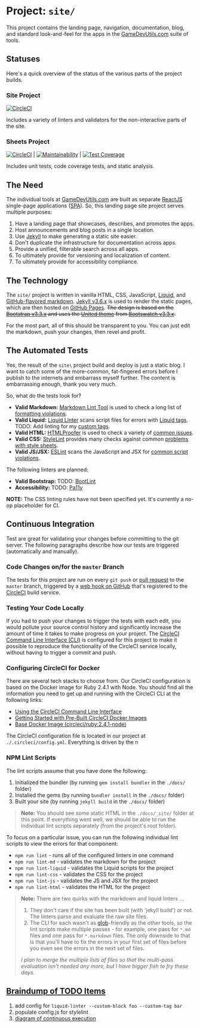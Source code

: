 # Project: `site/`

This project contains the landing page, navigation, documentation, blog, and standard look-and-feel for the apps in the [GameDevUtils.com](http://gamedevutils.com/) suite of tools.

## Statuses

Here's a quick overview of the status of the various parts of the project builds.

### Site Project

[![CircleCI](https://circleci.com/gh/GameDevUtils/site.svg?style=shield)](https://circleci.com/gh/GameDevUtils/site)

Includes a variety of linters and validators for the non-interactive parts of the site. 

### Sheets Project

[![CircleCI](https://circleci.com/gh/GameDevUtils/sheets.svg?style=shield)](https://circleci.com/gh/GameDevUtils/sheets) | [![Maintainability](https://api.codeclimate.com/v1/badges/37211e3dc0c97a803e08/maintainability)](https://codeclimate.com/github/GameDevUtils/sheets/maintainability) | [![Test Coverage](https://api.codeclimate.com/v1/badges/37211e3dc0c97a803e08/test_coverage)](https://codeclimate.com/github/GameDevUtils/sheets/test_coverage)

Includes unit tests, code coverage tests, and static analysis.

## The Need

The individual tools at [GameDevUtils.com](http://gamedevutils.com/) are built as separate [ReactJS](https://reactjs.org/) single-page applications ([SPA](https://reactjs.org/docs/glossary.html)). So, this landing page site project serves multiple purposes:

1. Have a landing page that showcases, describes, and promotes the apps.
1. Host announcements and blog posts in a single location.
1. Use [Jekyll](https://jekyllrb.com/) to make generating a static site easier.
1. Don't duplicate the infrastructure for documentation across apps.
1. Provide a unified, filterable search across all apps.
1. To ultimately provide for versioning and localization of content.
1. To ultimately provide for accessibility compliance.

## The Technology

The `site/` project is written in vanilla HTML, CSS, JavaScript, [Liquid](https://github.com/Shopify/liquid/wiki/liquid-for-designers), and [GitHub-flavored markdown](https://help.github.com/categories/writing-on-github/). [Jekyll v3.6.x](https://jekyllrb.com/) is used to render the static pages, which are then hosted on [GitHub Pages](https://pages.github.com/). ~~The design is based on the [Bootstrap v3.3.x](https://getbootstrap.com/docs/3.3/) and uses the [United theme](https://bootswatch.com/3/united/) from [Bootswatch v3.3.x](https://bootswatch.com/3/).~~

For the most part, all of this should be transparent to you. You can just edit the markdown, push your changes, then revel and profit.

## The Automated Tests

Yes, the result of the `site\` project build and deploy is just a static blog. I want to catch some of the more-common, fat-fingered errors before I publish to the internets and embarrass myself further. The content is embarrassing enough, thank you very much.

So, what do the tests look for?

* **Valid Markdown:** [Markdown Lint Tool](https://github.com/markdownlint/markdownlint#markdown-lint-tool) is used to check a long list of [formatting violations](https://github.com/markdownlint/markdownlint/blob/master/docs/RULES.md#rules).
* **Valid Liquid:** [Liquid Linter](https://github.com/tomheller/liquid-linter) scans script files for errors with [Liquid tags](https://help.shopify.com/themes/liquid/tags). TODO: Add linting for my [custom tags](https://dealerdirect.github.io/liquid-linter-cli/#custom-blocks-and-tags).
* **Valid HTML:** [HTMLProofer](https://github.com/gjtorikian/html-proofer#htmlproofer) is used to check a variety of [common issues](https://github.com/gjtorikian/html-proofer#whats-tested).
* **Valid CSS:** [StyleLint](https://stylelint.io/) provides many checks against common [problems with style sheets](https://stylelint.io/user-guide/rules/).
* **Valid JS/JSX:** [ESLint](https://eslint.org/) scans the JavaScript and JSX for [common script violations](https://eslint.org/docs/rules/).

The following linters are planned:

* **Valid Bootstrap:** TODO: [BootLint](https://github.com/twbs/bootlint)
* **Accessibility:** TODO: [Pa11y](https://github.com/pa11y/pa11y-ci)

**NOTE:** The CSS linting rules have not been specified yet. It's currently a no-op placeholder for CI.

## Continuous Integration

Test are great for validating your changes before committing to the git server. The following paragraphs describe how our tests are triggered (automatically and manually).

### Code Changes on/for the `master` Branch

The tests for this project are run on every `git push` or [pull request](https://help.github.com/articles/about-pull-requests/) to the `master` branch, triggered by a [web hook on GitHub](https://developer.github.com/webhooks/) that's registered to the [CircleCI](https://circleci.com/) build service.

### Testing Your Code Locally

If you had to push your changes to trigger the tests with each edit, you would pollute your source control history and significantly increase the amount of time it takes to make progress on your project. The [CircleCI Command Line Interface (CLI)](https://circleci.com/docs/2.0/local-jobs/) is configured for this project to make it possible to reproduce the functionality of the CircleCI service locally, without having to trigger a commit and push.

### Configuring CircleCI for Docker

There are several tech stacks to choose from. Our CircleCI configuration is based on the Docker image for Ruby 2.4.1 with Node. You should find all the information you need to get up and running with the CircleCI CLI at the following links:

* [Using the CircleCI Command Line Interface](https://circleci.com/docs/2.0/local-jobs/)
* [Getting Started with Pre-Built CircleCI Docker Images](https://circleci.com/docs/2.0/circleci-images/)
* [Base Docker Image (circleci/ruby:2.4.1-node)](https://hub.docker.com/r/circleci/ruby/tags/)

The CircleCI configuration file is located in our project at `./.circleci/config.yml`. Everything is driven by the n

### NPM Lint Scripts

The lint scripts assume that you have done the following:

1. Initialized the bundler (by running `gem install bundler` in the `./docs/` folder)
1. Installed the gems (by running `bundler install` in the `./docs/` folder)
1. Built your site (by running `jekyll build` in the `./docs/` folder)

> **Note:** You should see some static HTML in the `./docs/_site/` folder at this point. If everything went well, we should be able to run the individual lint scripts separately (from the project's root folder).

To focus on a particular issue, you can run the following individual lint scripts to view the errors for that component:

* `npm run lint` - runs all of the configured linters in one command
* `npm run lint-md` - validates the markdown for the project
* `npm run lint-liquid` - validates the Liquid scripts for the project
* `npm run lint-css` - validates the CSS for the project
* `npm run lint-js` - validates the JS and JSX for the project
* `npm run lint-html` - validates the HTML for the project

> **Note:** There are two quirks with the markdown and liquid linters ...
>
> 1. They don't care if the site has been built (with 'jekyll build') or not. The linters parse and evaluate the raw site files.
> 1. The CLI for each wasn't as [glob](https://www.npmjs.com/package/glob)-friendly as the other tools, so the lint scripts make multiple passes - for example, one pass for `*.md` files and one pass for `*.markdown` files. The only downside to that is that you'll have to fix the errors in your first set of files before you even see the errors in the next set of files.
>
> *I plan to merge the multiple lists of files so that the multi-pass evaluation isn't needed any more, but I have bigger fish to fry these days.*

## [Braindump of TODO Items](#braindump-of-todo-items)

1. add config for `liquid-linter --custom-block foo --custom-tag bar`
1. populate config.js for stylelint
1. [diagram of continuous execution](https://lh3.googleusercontent.com/-DIuf9uT_nZE/VkIK7WD_52I/AAAAAAAADi4/GUNUqAnoFOUIfdkvPXgofabXU-uoryX4QCL0BGAYYCw/h298/Continuous%2BExecution.jpg)

